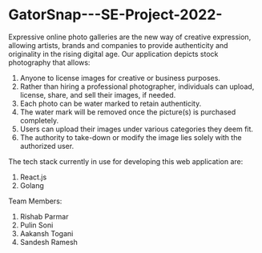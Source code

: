 # GatorSnap---SE-Project-2022-

Expressive online photo galleries are the new way of creative expression, allowing artists, brands and companies to provide authenticity and originality in the rising digital age. Our application depicts stock photography that allows:

1. Anyone to license images for creative or business purposes. 
2. Rather than hiring a professional photographer, individuals can upload, license, share, and sell their images, if needed. 
3. Each photo can be water marked to retain authenticity.
4. The water mark will be removed once the picture(s) is purchased completely.
5. Users can upload their images under various categories they deem fit.
6. The authority to take-down or modify the image lies solely with the authorized user. 

The tech stack currently in use for developing this web application are:
1. React.js
2. Golang

Team Members:
1. Rishab Parmar
2. Pulin Soni
3. Aakansh Togani
4. Sandesh Ramesh

